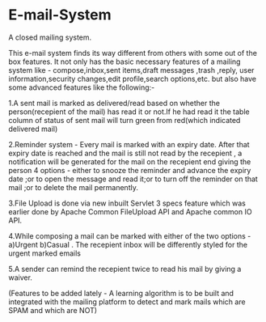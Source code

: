 # E-mail-System
A closed mailing system.

This e-mail system finds its way different from others with some out of the box features. It not only has the basic necessary features of a mailing system like - compose,inbox,sent items,draft messages ,trash ,reply, user information,security changes,edit profile,search options,etc. but also have some advanced features like the following:-

1.A sent mail is marked as delivered/read based on whether the person(recepient of the mail) has read it or not.If he had read it the table column of status of sent mail will turn green from red(which indicated delivered mail)

2.Reminder system - Every mail is marked with an expiry date. After that expiry date is reached and the mail is still not read by the recepient , a notification will be generated for the mail on the recepient end giving the person 4 options - either to snooze the reminder and advance the expiry date ;or to open the message and read it;or to turn off the reminder on that mail ;or to delete the mail permanently.

3.File Upload is done via new inbuilt Servlet 3 specs feature which was earlier done by Apache Common FileUpload API and Apache common IO API.

4.While composing a mail can be marked with either of the two options - a)Urgent b)Casual . The recepient inbox will be differently styled for the urgent marked emails

5.A sender can remind the recepient twice to read his mail by giving a waiver.

(Features to be added lately - A learning algorithm is to be built and integrated with the mailing platform to detect and mark mails which are SPAM and which are NOT)

